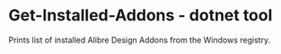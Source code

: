 # Get-Installed-Addons - dotnet tool


Prints list of installed Alibre Design Addons from the Windows registry.

